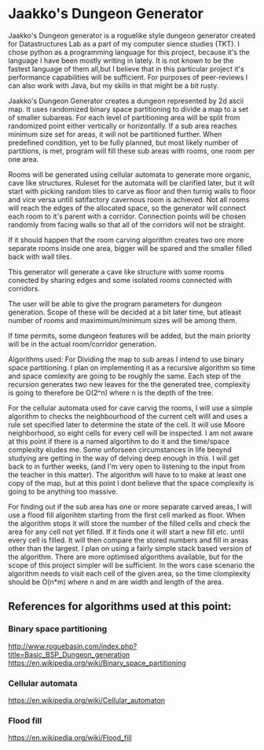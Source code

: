 # Jaakko's Dungeon Generator

Jaakko's Dungeon generator is a roguelike style dungeon generator created for Datastructures Lab as a part of my computer sience studies (TKT). I chose python as a programming language for this project, because it's the language I have been mostly writing in lately. It is not known to be the fastest language of them all,but I believe that in this particular project it's performance capabilities will be sufficient. For purposes of peer-reviews I can also work with Java, but my skills in that might be a bit rusty.

Jaakko's Dungeon Generator creates a dungeon represented by 2d ascii map. It uses randomized binary space partitioning to divide a map to a set of smaller subareas. For each level of partitioning area will be split from randomized point either vertically or horizontally. If a sub area reaches minimum size set for areas, it will not be partitioned further. When predefined condition, yet to be fully planned, but most likely number of partitions, is met, program will fill these sub areas with rooms, one room per one area. 

Rooms will be generated using cellular automata to generate more organic, cave like structures. Ruleset for the automata will be clarified later, but it will start with picking random tiles to carve as floor and then turnig walls to floor and vice versa untill satifactory cavernous room is achieved. Not all rooms will reach the edges of the allocated space, so the generator will connect each room to it's parent with a corridor. Connection points will be chosen randomly from facing walls so that all of the corridors will not be straight. 

If it should happen that the room carving algorithm creates two ore more separate rooms inside one area, bigger will be spared and the smaller filled back with wall tiles.

This generator will generate a cave like structure with some rooms conected by sharing edges and some isolated rooms connected with corridors.

The user will be able to give the program parameters for dungeon generation. Scope of these will be decided at a bit later time, but atleast number of rooms and maximimum/minimum sizes will be among them.

If time permits, some dungeon features will be added, but the main priority will be in the actual room/corridor generation. 

Algorithms used:
For Dividing the map to sub areas I intend to use binary space partitioning. I plan on implementing it as a recursive algorithm so time and space comlexity are going to be roughly the same. Each step of the recursion generates two new leaves for the the generated tree, complexity is going to therefore be O(2^n) where n is the depth of the tree.

For the cellular automata used for cave carvig the rooms, I will use a simple algorithm to checks the neighbourhood of the current celt willl and uses a rule set specified later to determine the state of the cell. It will use Moore neighborhood, so eight cells for every cell will be inspected. I am not aware at this point if there is a named algortihm to do it and the time/space complexity eludes me. Some unforseen circumstances in life beoynd studying are getting in the way of delving deep enough in this. I will get back to in further weeks, (and I'm very open to listening to the input from the teacher in this matter). The algorithm will have to to make at least one copy of the map, but at this point I dont believe that the space complexity is going to be anything too massive.

For finding out if the sub area has one or more separate carved areas, I will use a flood fill algorihtm starting from the first cell marked as floor. When the algorithm stops it will store the number of the filled cells and check the area for any cell not yet filled. If it finds one it will start a new fill etc. until every cell is filled. It will then compare the stored numbers and fill in areas other than the largest. I plan on using a fairly simple stack based version of the algorithm. There are more optimised algorithms available, but for the scope of this project simpler will be sufficient. In the wors case scenario the algorithm needs to visit each cell of the given area, so the time clomplexity should be O(n*m) where n and m are width and length of the area.

## References for algorithms used at this point:
### Binary space partitioning
http://www.roguebasin.com/index.php?title=Basic_BSP_Dungeon_generation
https://en.wikipedia.org/wiki/Binary_space_partitioning

### Cellular automata
https://en.wikipedia.org/wiki/Cellular_automaton

### Flood fill
https://en.wikipedia.org/wiki/Flood_fill
